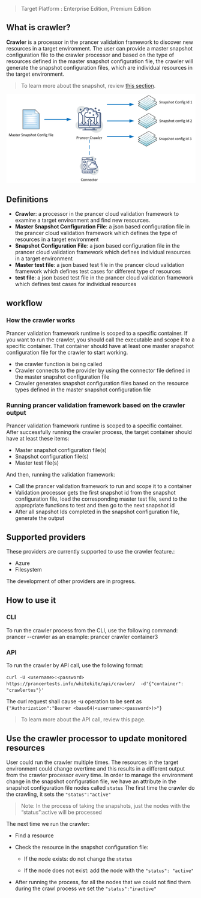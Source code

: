 > Target Platform : Enterprise Edition, Premium Edition
## What is crawler?
**Crawler** is a processor in the prancer validation framework to discover new resources in a target environment. The user can provide a master snapshot configuration file to the crawler processor and based on the type of resources defined in the master snapshot configuration file, the crawler will generate the snapshot configuration files, which are individual resources in the target environment.
> To learn more about the snapshot, review [this section](../snapshots/snapshot-definition.md).

![crawler basic](../images/crawler-basic.jpg)

## Definitions
- **Crawler**: a processor in the prancer cloud validation framework to examine a target environment and find new resources.
- **Master Snapshot Configuration File**: a json based configuration file in the prancer cloud validation framework which defines the type of resources in a target environment
- **Snapshot Configuration File**: a json based configuration file in the prancer cloud validation framework which defines individual resources in a target environment
- **Master test file**: a json based test file in the prancer cloud validation framework which defines test cases for different type of resources
- **test file**: a json based test file in the prancer cloud validation framework which defines test cases for individual resources

## workflow 
### How the crawler works
Prancer validation framework runtime is scoped to a specific container. If you want to run the crawler, you should call the executable and scope it to a specific container. That container should have at least one master snapshot configuration file for the crawler to start working.
- the crawler function is being called
- Crawler connects to the provider by using the connector file defined in the master snapshot configuration file
- Crawler generates snapshot configuration files based on the resource types defined in the master snapshot configuration file

### Running prancer validation framework based on the crawler output
Prancer validation framework runtime is scoped to a specific container. After successfully running the crawler process, the target container should have at least these items:
- Master snapshot configuration file(s)
- Snapshot configuration file(s)
- Master test file(s)

And then, running the validation framework:
- Call the prancer validation framework to run and scope it to a container
- Validation processor gets the first snapshot id from the snapshot configuration file, load the corresponding master test file, send to the appropriate functions to test and then go to the next snapshot id
- After all snapshot Ids completed in the snapshot configuration file, generate the output

## Supported providers
These providers are currently supported to use the crawler feature.:
- Azure
- Filesystem

The development of other providers are in progress.

## How to use it
### CLI
To run the crawler process from the CLI, use the following command:
prancer --crawler <name-of-the-container>
as an example:
prancer crawler container3

### API
To run the crawler by API call, use the following format:

`curl -U <username>:<password> https://prancertests.info/whitekite/api/crawler/  -d'{"container": "crawlertes"}'`

The curl request shall cause -u operation to be sent as `{"Authorization":"Bearer <base64(<username>:<password>)>"}`

> To learn more about the API call, review this page.

## Use the crawler processor to update monitored resources
User could run the crawler multiple times. The resources in the target environment could change overtime and this results in a different output from the crawler processor every time.
In order to manage the environment change in the snapshot configuration file, we have an attribute in the snapshot configuration file nodes called `status`
The first time the crawler do the crawling, it sets the `"status":"active"`

> Note: In the process of taking the snapshots, just the nodes with the “status”:active will be processed

The next time we run the crawler:

- Find a resource

- Check the resource in the snapshot configuration file:

    - If the node exists: do not change the `status`

    - If the node does not exist: add the node with the `"status": "active"`

- After running the process, for all the nodes that we could not find them during the crawl process we set the `"status":"inactive"`

